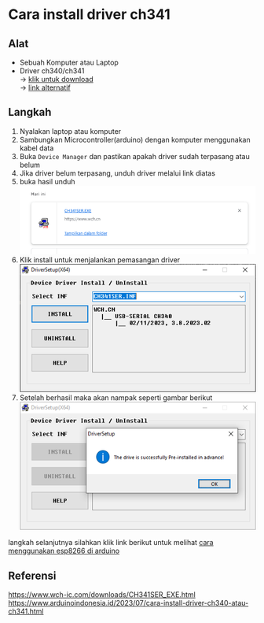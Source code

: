 # Cara install driver ch341
## Alat
* Sebuah Komputer atau Laptop
* Driver ch340/ch341\
-> [klik untuk download](https://drive.google.com/file/d/1mjJGaasvh0iiqljNrpCc17mMRMeVlDaC/view?usp=sharing)\
-> [link alternatif](/a.dasar/11-11-2023/cara%20install%20driver%20ch341/files/CH341SER.EXE)


## Langkah
1. Nyalakan laptop atau komputer
2. Sambungkan Microcontroller(arduino) dengan komputer menggunakan kabel data
3. Buka `Device Manager` dan pastikan apakah driver sudah terpasang atau belum
4. Jika driver belum terpasang, unduh driver melalui link diatas
5. buka hasil unduh
![hasil unduh](ss/hasil%20unduh.png)
6. Klik install untuk menjalankan pemasangan driver
![pasang driver](ss/pasang%20driver.png)
7. Setelah berhasil maka akan nampak seperti gambar berikut
![hasil pasang](ss/hasil%20pasang.png)

langkah selanjutnya silahkan klik link berikut untuk melihat [cara menggunakan esp8266 di arduino](/a.dasar/11-11-2023/cara%20menggunakan%20esp8266%20di%20arduino/README.md)

## Referensi
https://www.wch-ic.com/downloads/CH341SER_EXE.html
https://www.arduinoindonesia.id/2023/07/cara-install-driver-ch340-atau-ch341.html